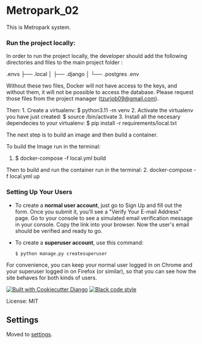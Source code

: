 # Metropark_02

This is Metropark system.


### Run the project locally:


In order to run the project locally, the developer should add the following directories and files to the main project folder :

.envs
├── .local
│ ├── .django
│ └── .postgres
.env



Without these two files, Docker will not have access to the keys, and without them, it will not be possible to access the database. Please request those files from the project manager (tzurjob09@gmail.com).



   Then:
    1. Create a virtualenv: $ python3.11 -m venv <virtual env path>
    2. Activate the virtualenv you have just created: $ source <virtual env path>/bin/activate
    3. Install all the necesary dependecies to your virtualenv: $ pip install -r requirements/local.txt




The next step is to build an image and then build a container. 

To build the Image run in the terminal:
1. $ docker-compose -f local.yml build

Then to build and run the container run in the terminal:
2. docker-compose -f local.yml up



### Setting Up Your Users

- To create a **normal user account**, just go to Sign Up and fill out the form. Once you submit it, you'll see a "Verify Your E-mail Address" page. Go to your console to see a simulated email verification message in your console. Copy the link into your browser. Now the user's email should be verified and ready to go.

- To create a **superuser account**, use this command:

      $ python manage.py createsuperuser

For convenience, you can keep your normal user logged in on Chrome and your superuser logged in on Firefox (or similar), so that you can see how the site behaves for both kinds of users.




[![Built with Cookiecutter Django](https://img.shields.io/badge/built%20with-Cookiecutter%20Django-ff69b4.svg?logo=cookiecutter)](https://github.com/cookiecutter/cookiecutter-django/)
[![Black code style](https://img.shields.io/badge/code%20style-black-000000.svg)](https://github.com/ambv/black)

License: MIT

## Settings

Moved to [settings](http://cookiecutter-django.readthedocs.io/en/latest/settings.html).